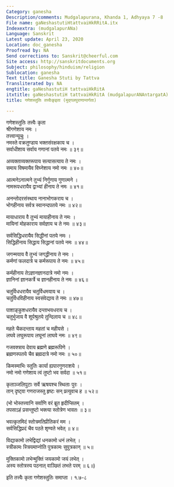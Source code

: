 ```yaml
---
Category: ganesha
Description/comments: Mudgalapurana, Khanda 1, Adhyaya 7 -8
File name: gaNeshastutiHtattvaiHkRRitA.itx
Indexextra: (mudgalapurANa)
Language: Sanskrit
Latest update: April 23, 2020
Location: doc_ganesha
Proofread by: NA
Send corrections to: Sanskrit@cheerful.com
Site access: http://sanskritdocuments.org
Subject: philosophy/hinduism/religion
Sublocation: ganesha
Text title: Ganesha Stuti by Tattva
Transliterated by: NA
engtitle: gaNeshastutiH tattvaiHkRitA
itxtitle: gaNeshastutiH tattvaiHkRitA (mudgalapurANAntargatA)
title: गणेशस्तुतिः तत्त्वैःकृइता (मुद्गलपुराणान्तर्गता)

---
```

  
 गणेशस्तुतिः तत्त्वैः कृता   
श्रीगणेशाय नमः ।  
तत्त्वान्यूचुः ।  
नमस्ते वक्रतुण्डाय भक्तसंरक्षकाय च ।  
सर्वाधीशाय सर्वाय गणानां पतये नमः ॥ ३९॥  
  
अव्यक्ताव्यक्तरूपाय सत्यासत्याय ते नमः ।  
समाय विषमायैव विघ्नेशाय नमो नमः ॥ ४०॥  
  
आत्मनेऽनात्मने तुभ्यं निर्गुणाय गुणात्मने ।  
नामरूपधरायैव द्वाभ्यां हीनाय ते नमः ॥ ४१॥  
  
अनन्तोदरसंस्थाय नानाभोगकराय च ।  
भोगहीनाय सर्वत्र स्वानन्दपतये नमः ॥ ४२॥  
  
मायाधाराय वै तुभ्यं मायाहीनाय ते नमः ।  
मायिनां मोहकाराय सर्वज्ञाय च ते नमः ॥ ४३॥  
  
सर्वसिद्धिधरायैव सिद्धीनां पतये नमः ।  
सिद्धिहीनाय सिद्धाय सिद्धानां पतये नमः ॥ ४४॥  
  
जगन्मयाय वै तुभ्यं जगद्धीनाय ते नमः ।  
कर्मणां फलदात्रे च कर्मरूपाय ते नमः ॥ ४५॥  
  
कर्महीनाय तेऽज्ञानज्ञानदात्रे नमो नमः ।  
ज्ञानिनां ज्ञानकर्त्रे च ज्ञानहीनाय ते नमः ॥ ४६॥  
  
चतुर्विधधरायैव चतुर्विधमयाय च ।  
चतुर्विधविहीनाय स्वसंवेद्याय ते नमः ॥ ४७॥  
  
पाशाङ्कुशधरायैव दन्ताभयधराय च ।  
चतुर्भुजाय वै शूर्पश्रुतये तुन्दिलाय च ॥ ४८॥  
  
महते चैकदन्ताय महतां च महीयसे ।  
लघवे लघुरूपाय लघूनां लाघवे नमः ॥ ४९॥  
  
गजवक्त्राय देवाय ब्रह्मणे ब्रह्मरूपिणे ।  
ब्रह्मणस्पतये चैव ब्रह्मदात्रे नमो नमः ॥ ५०॥  
  
किमस्माभिः स्तुतिः कार्या ह्यपारगुणराशये ।  
नमो नमो गणेशाय त्वं तुष्टो भव सर्वदा ॥ ५१॥  
  
कृताञ्जलिपुटाः सर्वे ऋषयश्च स्थिताः पुरः ।  
तान् दृष्ट्वा गणराजस्तु हृष्टः सन् प्रत्युवाच ह ॥ ५२॥  
  
(भो भोस्तत्त्वानि सर्वाणि वरं ब्रूत हृदीप्सितम् ।  
तपसाऽहं प्रसन्तुष्टो भक्त्या स्तोत्रेण भावतः ॥ ३॥  
  
भवत्कृतमिदं स्तोत्रमतिप्रीतिकरं मम ।  
सर्वसिद्धिप्रदं चैव पठते शृण्वते भवेत् ॥ ४॥  
  
विद्याकामो लभेद्विद्यां धनकामो धनं लभेत् ।  
स्त्रीकामः स्त्रियमाप्नोति पुत्रकामः सुपुत्रकान् ॥ ५॥  
  
मुक्तिकामो लभेन्मुक्तिं जयकामो जयं लभेत् ।  
अस्य स्तोत्रस्य पठनात् वाञ्छितं लभते परम् ॥ ६॥)  
  
इति तत्त्वैः कृता गणेशस्तुतिः समाप्ता । १.७-८  
  
  
   
  
